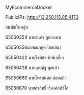 MyEcommerceDocker

PublicIPs: http://13.250.115.85:4173

สมาชิกในกลุ่ม

65050354 นายธนกร ภูกองเมฆ    

65050356นายธนกฤต ไชยเสนา     

65050422 นายธีรพัชร รักษ์เกลี้ยง    

65050438 นายนพณัฐ พูลแก้ว      

65050660 นายไพรสันต์อ ซ่อมแก้ว   

65050870 นายศิรสิทธิ์ เรืองศิลปวิไล   
